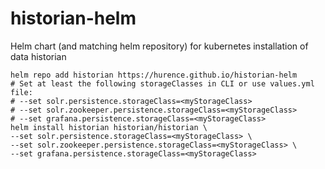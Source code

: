 # historian-helm
Helm chart (and matching helm repository) for kubernetes installation of data historian

```shell
helm repo add historian https://hurence.github.io/historian-helm
# Set at least the following storageClasses in CLI or use values.yml file:
# --set solr.persistence.storageClass=<myStorageClass>
# --set solr.zookeeper.persistence.storageClass=<myStorageClass>
# --set grafana.persistence.storageClass=<myStorageClass>
helm install historian historian/historian \
--set solr.persistence.storageClass=<myStorageClass> \
--set solr.zookeeper.persistence.storageClass=<myStorageClass> \
--set grafana.persistence.storageClass=<myStorageClass>
```




